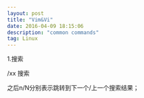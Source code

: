 ```yaml
---
layout: post
title: "Vim&Vi"
date: 2016-04-09 18:15:06 
description: "common commands"
tag: Linux
---
```


1.搜索

/xx 搜索

之后n/N分别表示跳转到下一个/上一个搜索结果；
